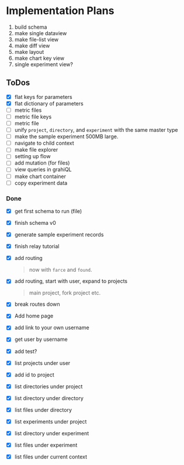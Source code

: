 # Implementation Plans

1. build schema
2. make single dataview 
3. make file-list view
4. make diff view
5. make layout
6. make chart key view
7. single experiment view?

## ToDos

- [x] flat keys for parameters
- [x] flat dictionary of parameters
- [ ] metric files
- [ ] metric file keys
- [ ] metric file
- [ ] unify `project`, `directory`, and `experiment` with the same master type
- [ ] make the sample experiment 500MB large.
- [ ] navigate to child context
- [ ] make file explorer 
- [ ] setting up flow
- [ ] add mutation (for files)
- [ ] view queries in grahiQL
- [ ] make chart container
- [ ] copy experiment data

### Done

- [x] get first schema to run (file)
- [x] finish schema v0 
- [x] generate sample experiment records
- [x] finish relay tutorial
- [x] add routing
    > now with `farce` and `found`. 

- [x] add routing, start with user, expand to projects
    > main project, fork project etc.
    
- [x] break routes down
- [x] Add home page
- [x] add link to your own username
- [x] get user by username
- [x] add test?
- [x] list projects under user
- [x] add id to project
- [x] list directories under project
- [x] list directory under directory
- [x] list files under directory
- [x] list experiments under project
- [x] list directory under experiment
- [x] list files under experiment
- [x] list files under current context
